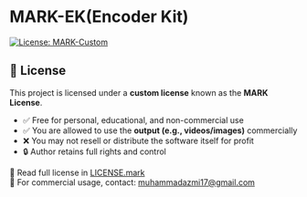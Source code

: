 # MARK-EK(Encoder Kit)
[![License: MARK-Custom](https://img.shields.io/badge/license-MARK--Custom-blue.svg)](./LICENSE)
## 📄 License

This project is licensed under a **custom license** known as the **MARK License**.

- ✅ Free for personal, educational, and non-commercial use
- ✅ You are allowed to use the **output (e.g., videos/images)** commercially
- ❌ You may not resell or distribute the software itself for profit
- 🔒 Author retains full rights and control

📖 Read full license in [LICENSE.mark](./LICENSE.mark)  
📩 For commercial usage, contact: muhammadazmi17@gmail.com
